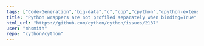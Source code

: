 ```yaml
---
tags: ["Code-Generation","big-data","c","cpp","cpython","cpython-extensions","cython","defect","help-wanted","performance","python"]
title: "Python wrappers are not profiled separately when binding=True"
html_url: "https://github.com/cython/cython/issues/2137"
user: "mhsmith"
repo: "cython/cython"
---
```


